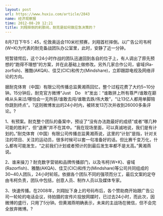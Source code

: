 ```yaml
---
layout: post
url: https://www.huxiu.com/article/2843
name: 经济观察报
time: 2012-08-20 12:21
title: 刘翔摔倒的刹那间，耐克是如何做应急决策的？
---
```

8月7日下午5：45，伦敦奥运会110米栏预赛，刘翔首栏摔倒。以广告公司韦柯(W+K)为代表的耐克备战团队办公室里，此时，安静了近一分钟。

短暂错愕后，这个24小时作战的团队迅速回到各自的位子上，有人调出了原先预想的“跑得不理想”的方案，并在此基础上做修改。另外几家合作公司，睿域(Ra-zorfish)、雅酷(AKQA)、佳艾(CIC)和传力(Mindshare)，立即跟踪电视及网络评论的方向。

据耐克体育（中国）有限公司传播总监黄湘燕回忆，整个过程花费了大约5~10分钟。15分钟后，耐克官方微博“Just　Do　It”发出：“谁敢拼上所有尊严/谁敢在巅峰从头来过/哪怕会一无所获/谁敢去闯/谁敢去跌/伟大敢”，“让13亿人都用单脚陪你跳到终点”。?这则微博发出的24小时内，被转发13万次并收到26000多条评论。?

1、有预案。耐克整个团队的备案中，预设了“没有办法跑最好的成绩”或者“哪几种可能的胜利”，但“退赛”并不在其中。“我在现场里面，可以真诚地说，我们是有计划的。”耐克体育（中国）有限公司传播总监黄湘燕说，这里的“计划”是指，针对关注的项目、关注的运动员，很多时候可以套一句准备好的话。但比赛千变万化，什么都有可能发生，“之前我们计划或者预计的到最后发生率都不是太高。”黄湘燕说。

2、谁来操刀？耐克数字营销和品牌传播部门，以及韦柯(W+K)、睿域(Razorfish)、雅酷(AKQA)、佳艾(CIC)和传力(Mindshare)等公司共同组成的30~40人团队，24小时轮班。依据各个团队不同的强项而分工，最后文案的定夺由韦柯负责，团队中包括，创意人员、制作人员以及媒体专家。

3、快速传播。在2008年，刘翔扯下身上的号码布后，各个赞助商开始跟广告公司一轮轮的电话会议，待拍摄的宣传片投放网媒时，已过去24小时，而此次，因微博的盛行，只用了5分钟。但黄湘燕明确表示，未来的主战场在微信，但不会完全放弃微博。?


